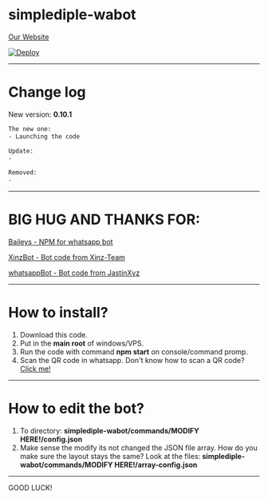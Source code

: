 # simplediple-wabot

[Our Website](https://rocistudios.xyz)

[![Deploy](https://www.herokucdn.com/deploy/button.svg)](https://heroku.com/deploy?template=https://github.com/ThisIsHai/simplediple-wabot/)

---------

# Change log

New version: **0.10.1**

```bash
The new one:
- Launching the code

Update:
-

Removed:
-

```

---------

# BIG HUG AND THANKS FOR:
[Baileys - NPM for whatsapp bot](https://github.com/adiwajshing/Baileys)

[XinzBot - Bot code from Xinz-Team](https://github.com/Xinz-Team/XinzBot)

[whatsappBot - Bot code from JastinXyz](https://github.com/JastinXyz/whatsappBot)

---------

# How to install?

1. Download this code.
2. Put in the **main root** of windows/VPS.
3. Run the code with command **npm start** on console/command promp.
4. Scan the QR code in whatsapp. Don't know how to scan a QR code? [Click me!](https://faq.whatsapp.com/web/download-and-installation/how-to-log-in-or-out)

---------

# How to edit the bot?

1. To directory: **simplediple-wabot/commands/MODIFY HERE!/config.json**
2. Make sense the modify its not changed the JSON file array. How do you make sure the layout stays the same? Look at the files: **simplediple-wabot/commands/MODIFY HERE!/array-config.json**

---------

GOOD LUCK!
